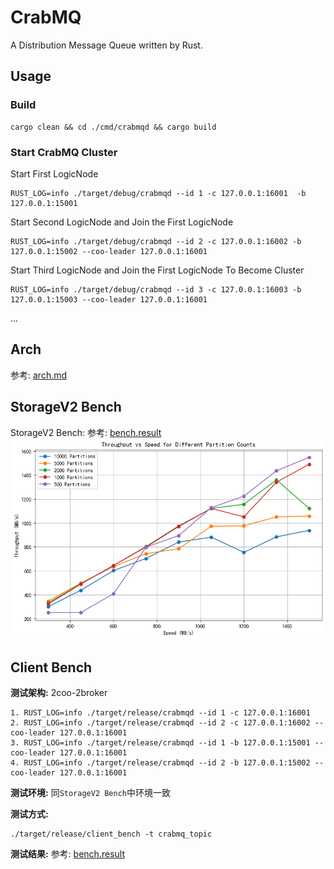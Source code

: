 # CrabMQ

A Distribution Message Queue written by Rust.

## Usage

### Build

```shell
cargo clean && cd ./cmd/crabmqd && cargo build
```

### Start CrabMQ Cluster

Start First LogicNode

```shell
RUST_LOG=info ./target/debug/crabmqd --id 1 -c 127.0.0.1:16001  -b 127.0.0.1:15001 
```

Start Second LogicNode and Join the First LogicNode

```shell
RUST_LOG=info ./target/debug/crabmqd --id 2 -c 127.0.0.1:16002 -b 127.0.0.1:15002 --coo-leader 127.0.0.1:16001 
```

Start Third LogicNode and Join the First LogicNode To Become Cluster

```shell
RUST_LOG=info ./target/debug/crabmqd --id 3 -c 127.0.0.1:16003 -b 127.0.0.1:15003 --coo-leader 127.0.0.1:16001 
```

...

## Arch

参考: [arch.md](./arch.md)

## StorageV2 Bench

StorageV2 Bench: 参考: [bench.result](./cmd/storage_bench/assets/bench.result)
![counts](./cmd/storage_bench/assets/counts.png)

## Client Bench

**测试架构:**
2coo-2broker

```shell
1. RUST_LOG=info ./target/release/crabmqd --id 1 -c 127.0.0.1:16001
2. RUST_LOG=info ./target/release/crabmqd --id 2 -c 127.0.0.1:16002 --coo-leader 127.0.0.1:16001
3. RUST_LOG=info ./target/release/crabmqd --id 1 -b 127.0.0.1:15001 --coo-leader 127.0.0.1:16001
4. RUST_LOG=info ./target/release/crabmqd --id 2 -b 127.0.0.1:15002 --coo-leader 127.0.0.1:16001
```

**测试环境:**
同`StorageV2 Bench`中环境一致

**测试方式:**

```shell
./target/release/client_bench -t crabmq_topic   
```

**测试结果:**
参考: [bench.result](./cmd/client_bench/assets/bench.result)
